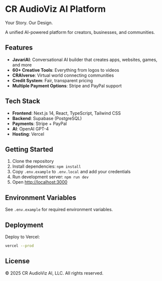 # CR AudioViz AI Platform

Your Story. Our Design.

A unified AI-powered platform for creators, businesses, and communities.

## Features

- **JavariAI**: Conversational AI builder that creates apps, websites, games, and more
- **60+ Creative Tools**: Everything from logos to videos
- **CRAIverse**: Virtual world connecting communities
- **Credit System**: Fair, transparent pricing
- **Multiple Payment Options**: Stripe and PayPal support

## Tech Stack

- **Frontend**: Next.js 14, React, TypeScript, Tailwind CSS
- **Backend**: Supabase (PostgreSQL)
- **Payments**: Stripe + PayPal
- **AI**: OpenAI GPT-4
- **Hosting**: Vercel

## Getting Started

1. Clone the repository
2. Install dependencies: `npm install`
3. Copy `.env.example` to `.env.local` and add your credentials
4. Run development server: `npm run dev`
5. Open [http://localhost:3000](http://localhost:3000)

## Environment Variables

See `.env.example` for required environment variables.

## Deployment

Deploy to Vercel:
```bash
vercel --prod
```

## License

© 2025 CR AudioViz AI, LLC. All rights reserved.
